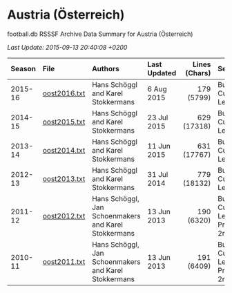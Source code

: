 
# Austria (Österreich)

football.db RSSSF Archive Data Summary for Austria (Österreich)

_Last Update: 2015-09-13 20:40:08 +0200_

| Season | File   | Authors  | Last Updated | Lines (Chars) | Sections |
| :----- | :----- | :------- | :----------- | ------------: | :------- |
| 2015-16 | [oost2016.txt](oost2016.txt) | Hans Schöggl and Karel Stokkermans | 6 Aug 2015 | 179 (5799) | Bundesliga, ÖFB Cup, 1. Liga (Second Level) |
| 2014-15 | [oost2015.txt](oost2015.txt) | Hans Schöggl and Karel Stokkermans | 23 Jul 2015 | 629 (17318) | Bundesliga, ÖFB Cup, 1. Liga (Second Level), Regionalliga |
| 2013-14 | [oost2014.txt](oost2014.txt) | Hans Schöggl and Karel Stokkermans | 11 Jun 2015 | 631 (17767) | Bundesliga, ÖFB Cup, 1. Liga (Second Level), Regionalliga |
| 2012-13 | [oost2013.txt](oost2013.txt) | Hans Schöggl and Karel Stokkermans | 31 Jul 2014 | 779 (18132) | Bundesliga, ÖFB Cup, 1. Liga (Second Level) |
| 2011-12 | [oost2012.txt](oost2012.txt) | Hans Schöggl, Jan Schoenmakers and Karel Stokkermans | 13 Jun 2013 | 190 (6320) | Bundesliga, ÖFB Cup, 1. Liga (Second Level), Promotion/Relegation 2nd/3rd level |
| 2010-11 | [oost2011.txt](oost2011.txt) | Hans Schöggl, Jan Schoenmakers and Karel Stokkermans | 13 Jun 2013 | 191 (6409) | Bundesliga, ÖFB Cup, 1. Liga (Second Level), Promotion/Relegation 2nd/3rd level |


